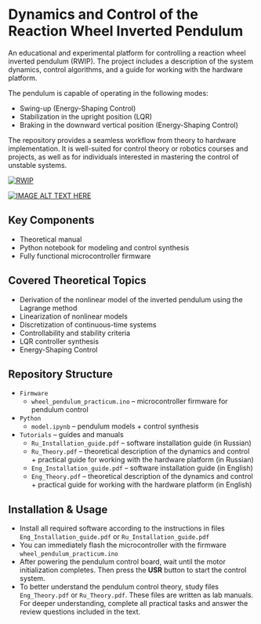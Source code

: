 # Dynamics and Control of the Reaction Wheel Inverted Pendulum

An educational and experimental platform for controlling a reaction wheel inverted pendulum (RWIP). The project includes a description of the system dynamics, control algorithms, and a guide for working with the hardware platform.

The pendulum is capable of operating in the following modes:
- Swing-up (Energy-Shaping Control)
- Stabilization in the upright position (LQR)
- Braking in the downward vertical position (Energy-Shaping Control)

The repository provides a seamless workflow from theory to hardware implementation. It is well-suited for control theory or robotics courses and projects, as well as for individuals interested in mastering the control of unstable systems.

[![RWIP](https://i9.ytimg.com/vi_webp/FLvGr2hywII/mq2.webp?sqp=CIyor8MG-oaymwEmCMACELQB8quKqQMa8AEB-AH-CYAC0AWKAgwIABABGGUgWihOMA8=&rs=AOn4CLCTw3LyJUpaOBZD5oiOJYqrvIp1kw)](https://youtu.be/FLvGr2hywII?si=-k68ezkW-7m0eRbZ)

[![IMAGE ALT TEXT HERE](https://img.youtube.com/vi/FLvGr2hywII/0.jpg)](https://youtu.be/FLvGr2hywII?si=-k68ezkW-7m0eRbZ)


## Key Components
- Theoretical manual
- Python notebook for modeling and control synthesis
- Fully functional microcontroller firmware

## Covered Theoretical Topics
- Derivation of the nonlinear model of the inverted pendulum using the Lagrange method
- Linearization of nonlinear models
- Discretization of continuous-time systems
- Controllability and stability criteria
- LQR controller synthesis
- Energy-Shaping Control

## Repository Structure

 - `Firmware`
   - `wheel_pendulum_practicum.ino` – microcontroller firmware for pendulum control
 - `Python`
   - `model.ipynb` – pendulum models + control synthesis
 - `Tutorials` – guides and manuals
   - `Ru_Installation_guide.pdf` – software installation guide (in Russian)
   - `Ru_Theory.pdf` – theoretical description of the dynamics and control + practical guide for working with the hardware platform (in Russian)
   - `Eng_Installation_guide.pdf` – software installation guide (in English)
   - `Eng_Theory.pdf` – theoretical description of the dynamics and control + practical guide for working with the hardware platform (in English)

## Installation & Usage
- Install all required software according to the instructions in files `Eng_Installation_guide.pdf` or `Ru_Installation_guide.pdf`
- You can immediately flash the microcontroller with the firmware `wheel_pendulum_practicum.ino`
- After powering the pendulum control board, wait until the motor initialization completes. Then press the **USR** button to start the control system.
- To better understand the pendulum control theory, study files ``Eng_Theory.pdf`` or ``Ru_Theory.pdf``. These files are written as lab manuals. For deeper understanding, complete all practical tasks and answer the review questions included in the text.

